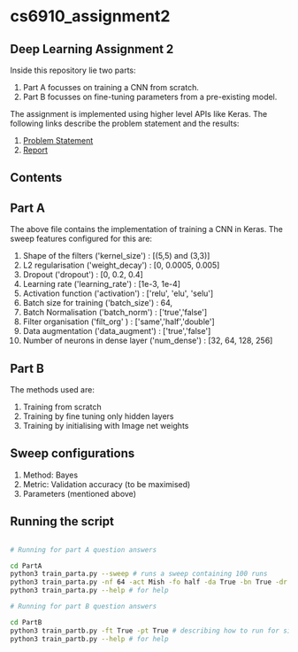 # cs6910_assignment2

## **Deep Learning Assignment 2**

Inside this repository lie two parts:

1. Part A focusses on training a CNN from scratch.
2. Part B focusses on fine-tuning parameters from a pre-existing model.

The assignment is implemented using higher level APIs like Keras. The following links describe the problem statement and the results:

1. [Problem Statement](https://wandb.ai/cs6910_2024_mk/A1/reports/CS6910-Assignment-2--Vmlldzo3MjcwNzM1)
2. [Report](https://wandb.ai/shuvrajeet/CS23E001_DL_2/reports/CS6910-Assignment-2--Vmlldzo3NDA0NjIw)

## Contents

## Part A

The above file contains the implementation of training a CNN in Keras. The sweep features configured for this are:

1. Shape of the filters ('kernel_size') : [(5,5) and (3,3)]
2. L2 regularisation ('weight_decay') : [0, 0.0005, 0.005]
3. Dropout ('dropout') : [0, 0.2, 0.4]
4. Learning rate ('learning_rate') : [1e-3, 1e-4]
5. Activation function ('activation') : ['relu', 'elu', 'selu']
6. Batch size for training ('batch_size') : 64,
7. Batch Normalisation ('batch_norm') : ['true','false']
8. Filter organisation ('filt_org' ) : ['same','half','double']
9. Data augmentation ('data_augment') : ['true','false']
10. Number of neurons in dense layer ('num_dense') : [32, 64, 128, 256]

## Part B

The methods used are:

1. Training from scratch
2. Training by  fine tuning only hidden layers
3. Training by initialising with Image net weights


## Sweep configurations

1. Method: Bayes
2. Metric: Validation accuracy (to be maximised)
3. Parameters (mentioned above)

## Running the script
```bash

# Running for part A question answers

cd PartA
python3 train_parta.py --sweep # runs a sweep containing 100 runs
python3 train_parta.py -nf 64 -act Mish -fo half -da True -bn True -dr 0.45 # describing how to run for a single hyperparameter setup
python3 train_parta.py --help # for help

# Running for part B question answers

cd PartB
python3 train_partb.py -ft True -pt True # describing how to run for single hyperparameter setup
python3 train_partb.py --help # for help

```